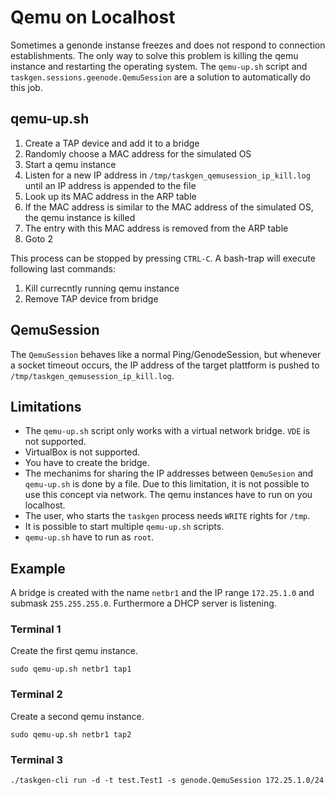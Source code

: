 # Qemu on Localhost

Sometimes a genonde instanse freezes and does not respond to connection establishments. The only way to solve this problem is killing the qemu instance and restarting the operating system. The `qemu-up.sh` script and `taskgen.sessions.geenode.QemuSession` are a solution to automatically do this job.

## qemu-up.sh

1. Create a TAP device and add it to a bridge
2. Randomly choose a MAC address for the simulated OS
3. Start a qemu instance
4. Listen for a new IP address in `/tmp/taskgen_qemusession_ip_kill.log` until an IP address is appended to the file
5. Look up its MAC address in the ARP table
6. If the MAC address is similar to the MAC address of the simulated OS, the qemu instance is killed
7. The entry with this MAC address is removed from the ARP table
7. Goto 2

This process can be stopped by pressing `CTRL-C`. A bash-trap will execute following last commands:

1. Kill currecntly running qemu instance
2. Remove TAP device from bridge

## QemuSession

The `QemuSession` behaves like a normal Ping/GenodeSession, but whenever a socket timeout occurs, the IP address of the target plattform is pushed to `/tmp/taskgen_qemusession_ip_kill.log`.


## Limitations

* The `qemu-up.sh` script only works with a virtual network bridge. `VDE` is not supported.
* VirtualBox is not supported.
* You have to create the bridge.
* The mechanims for sharing the IP addresses between `QemuSesion` and `qemu-up.sh` is done by a file. Due to this limitation, it is not possible to use this concept via network. The qemu instances have to run on you localhost.
* The user, who starts the `taskgen` process needs `WRITE` rights for `/tmp`.
* It is possible to start multiple `qemu-up.sh` scripts.
* `qemu-up.sh` have to run as `root`.


## Example

A bridge is created with the name `netbr1` and the IP range `172.25.1.0` and submask `255.255.255.0`. Furthermore a DHCP server is listening.

### Terminal 1

Create the first qemu instance.

```
sudo qemu-up.sh netbr1 tap1
```


### Terminal 2

Create a second qemu instance.

```
sudo qemu-up.sh netbr1 tap2
```


### Terminal 3

```
./taskgen-cli run -d -t test.Test1 -s genode.QemuSession 172.25.1.0/24
```
